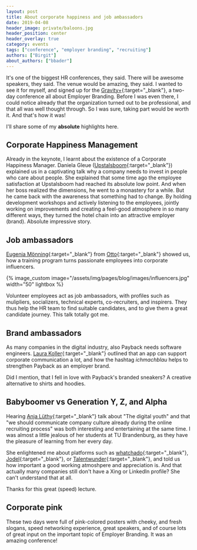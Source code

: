 ```yaml
---
layout: post
title: About corporate happiness and job ambassadors
date: 2019-04-08
header_image: private/baloons.jpg
header_position: center
header_overlay: true
category: events
tags: ["conference", "employer branding", "recruiting"]
authors: ["Birgit"]
about_authors: ["bbader"]
---
```


It's one of the biggest HR conferences, they said.
There will be awesome speakers, they said.
The venue would be amazing, they said.
I wanted to see it for myself, and signed up for the [Gravity+](https://www.gravity-conference.com/){:target="_blank"}, a two-day conference all about Employer Branding.
Before I was even there, I could notice already that the organization turned out to be professional, and that all was well thought through.
So I was sure, taking part would be worth it.
And that's how it was!

I'll share some of my **absolute** highlights here.

## Corporate Happiness Management

Already in the keynote, I learnt about the existence of a Corporate Happiness Manager.
Daniela Gleue ([Upstalsboom](https://www.upstalsboom.de/hotels.html){:target="_blank"}) explained us in a captivating talk why a company needs to invest in people who care about people.
She explained that some time ago the employee satisfaction at Upstalsboom had reached its absolute low point.
And when her boss realized the dimensions, he went to a monastery for a while.
But he came back with the awareness that something had to change.
By holding development workshops and actively listening to the employees, jointly working on improvements and creating a feel-good atmosphere in so many different ways, they turned the hotel chain into an attractive employer (brand).
Absolute impressive story.

## Job ambassadors

[Eugenia Mönning](https://twitter.com/eugeniamoenning?lang=en){:target="_blank"} from [Otto](https://twitter.com/otto_de){:target="_blank"} showed us, how a training program turns passionate employees into corporate influencers.

{% image_custom image="/assets/img/pages/blog/images/influencers.jpg" width="50" lightbox %}

Volunteer employees act as job ambassadors, with profiles such as mulipliers, socializers, technical experts, co-recruiters, and inspirers.
They thus help the HR team to find suitable candidates, and to give them a great candidate journey.
This talk totally got me.

## Brand ambassadors

As many companies in the digital industry, also Payback needs software engineers.
[Laura Koller](https://twitter.com/lpkoller){:target="_blank"} outlined that an app can support corporate communication a lot, and how the hashtag *ichmachblau* helps to strengthen Payback as an employer brand.

Did I mention, that I fell in love with Payback's branded sneakers?
A creative alternative to shirts and hoodies.

## Babyboomer vs Generation Y, Z, and Alpha

Hearing [Anja Lüthy](https://twitter.com/anjaluethy?lang=en){:target="_blank"} talk about "The digital youth" and that "we should communicate company culture already during the online recruiting process" was both interesting and entertaining at the same time.
I was almost a little jealous of her students at TU Brandenburg, as they have the pleasure of learning from her every day.

She enlightened me about platforms such as [whatchado](https://www.whatchado.com/en/){:target="_blank"}, [Jodel](https://jodel.com/){:target="_blank"}, or [Talentwunder](https://talentwunder.com/){:target="_blank"}, and told us how important a good working atmoshpere and appreciation is.
And that actually many companies still don't have a Xing or LinkedIn profile?
She can't understand that at all.

Thanks for this great (speed) lecture.

## Corporate pink

These two days were full of pink-colored posters with cheeky, and fresh slogans, speed networking experience, great speakers, and of course lots of great input on the important topic of Employer Branding.
It was an amazing conference!